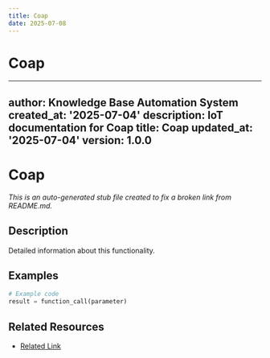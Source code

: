 ```yaml
---
title: Coap
date: 2025-07-08
---
```


# Coap

---
author: Knowledge Base Automation System
created_at: '2025-07-04'
description: IoT documentation for Coap
title: Coap
updated_at: '2025-07-04'
version: 1.0.0
---

# Coap

*This is an auto-generated stub file created to fix a broken link from README.md.*

## Description

Detailed information about this functionality.

## Examples

```python
# Example code
result = function_call(parameter)
```

## Related Resources

- [Related Link](./related_resource.md)
